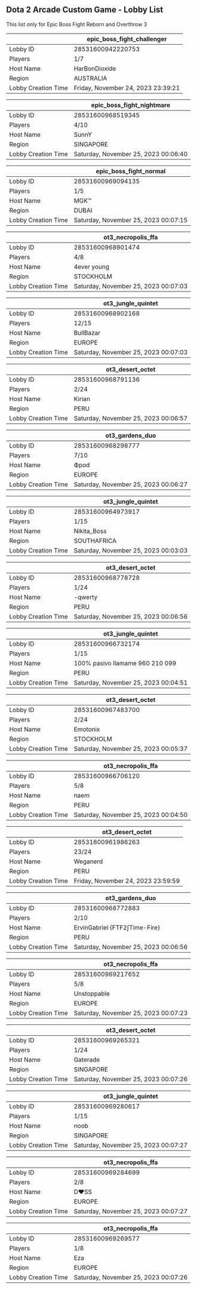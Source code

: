 ## Dota 2 Arcade Custom Game - Lobby List

This list only for Epic Boss Fight Reborn and Overthrow 3

|  | epic_boss_fight_challenger |
| ------ | ------ |
| Lobby ID | 28531600942220753 |
| Players | 1/7 |
| Host Name | HarBonDioxide |
| Region | AUSTRALIA |
| Lobby Creation Time | Friday, November 24, 2023 23:39:21 |


|  | epic_boss_fight_nightmare |
| ------ | ------ |
| Lobby ID | 28531600968519345 |
| Players | 4/10 |
| Host Name | SunnY |
| Region | SINGAPORE |
| Lobby Creation Time | Saturday, November 25, 2023 00:06:40 |


|  | epic_boss_fight_normal |
| ------ | ------ |
| Lobby ID | 28531600969094135 |
| Players | 1/5 |
| Host Name | MGK™ |
| Region | DUBAI |
| Lobby Creation Time | Saturday, November 25, 2023 00:07:15 |


|  | ot3_necropolis_ffa |
| ------ | ------ |
| Lobby ID | 28531600968901474 |
| Players | 4/8 |
| Host Name | 4ever young |
| Region | STOCKHOLM |
| Lobby Creation Time | Saturday, November 25, 2023 00:07:03 |


|  | ot3_jungle_quintet |
| ------ | ------ |
| Lobby ID | 28531600968902168 |
| Players | 12/15 |
| Host Name | BullBazar |
| Region | EUROPE |
| Lobby Creation Time | Saturday, November 25, 2023 00:07:03 |


|  | ot3_desert_octet |
| ------ | ------ |
| Lobby ID | 28531600968791136 |
| Players | 2/24 |
| Host Name | Kirian |
| Region | PERU |
| Lobby Creation Time | Saturday, November 25, 2023 00:06:57 |


|  | ot3_gardens_duo |
| ------ | ------ |
| Lobby ID | 28531600968298777 |
| Players | 7/10 |
| Host Name | Фpod |
| Region | EUROPE |
| Lobby Creation Time | Saturday, November 25, 2023 00:06:27 |


|  | ot3_jungle_quintet |
| ------ | ------ |
| Lobby ID | 28531600964973917 |
| Players | 1/15 |
| Host Name | Nikita_Boss |
| Region | SOUTHAFRICA |
| Lobby Creation Time | Saturday, November 25, 2023 00:03:03 |


|  | ot3_desert_octet |
| ------ | ------ |
| Lobby ID | 28531600968778728 |
| Players | 1/24 |
| Host Name | -qwerty |
| Region | PERU |
| Lobby Creation Time | Saturday, November 25, 2023 00:06:56 |


|  | ot3_jungle_quintet |
| ------ | ------ |
| Lobby ID | 28531600966732174 |
| Players | 1/15 |
| Host Name | 100% pasivo llamame 960 210 099 |
| Region | PERU |
| Lobby Creation Time | Saturday, November 25, 2023 00:04:51 |


|  | ot3_desert_octet |
| ------ | ------ |
| Lobby ID | 28531600967483700 |
| Players | 2/24 |
| Host Name | Emotonix <EA> |
| Region | STOCKHOLM |
| Lobby Creation Time | Saturday, November 25, 2023 00:05:37 |


|  | ot3_necropolis_ffa |
| ------ | ------ |
| Lobby ID | 28531600966706120 |
| Players | 5/8 |
| Host Name | naem |
| Region | PERU |
| Lobby Creation Time | Saturday, November 25, 2023 00:04:50 |


|  | ot3_desert_octet |
| ------ | ------ |
| Lobby ID | 28531600961986263 |
| Players | 23/24 |
| Host Name | Weganerd |
| Region | PERU |
| Lobby Creation Time | Friday, November 24, 2023 23:59:59 |


|  | ot3_gardens_duo |
| ------ | ------ |
| Lobby ID | 28531600968772883 |
| Players | 2/10 |
| Host Name | ErvinGabriel {FTF2∫Time-Fire} |
| Region | PERU |
| Lobby Creation Time | Saturday, November 25, 2023 00:06:56 |


|  | ot3_necropolis_ffa |
| ------ | ------ |
| Lobby ID | 28531600969217652 |
| Players | 5/8 |
| Host Name | Unstoppable |
| Region | EUROPE |
| Lobby Creation Time | Saturday, November 25, 2023 00:07:23 |


|  | ot3_desert_octet |
| ------ | ------ |
| Lobby ID | 28531600969265321 |
| Players | 1/24 |
| Host Name | Gaterade |
| Region | SINGAPORE |
| Lobby Creation Time | Saturday, November 25, 2023 00:07:26 |


|  | ot3_jungle_quintet |
| ------ | ------ |
| Lobby ID | 28531600969280617 |
| Players | 1/15 |
| Host Name | noob |
| Region | SINGAPORE |
| Lobby Creation Time | Saturday, November 25, 2023 00:07:27 |


|  | ot3_necropolis_ffa |
| ------ | ------ |
| Lobby ID | 28531600969284699 |
| Players | 2/8 |
| Host Name | D♥SS |
| Region | EUROPE |
| Lobby Creation Time | Saturday, November 25, 2023 00:07:27 |


|  | ot3_necropolis_ffa |
| ------ | ------ |
| Lobby ID | 28531600969269577 |
| Players | 1/8 |
| Host Name | Eza |
| Region | EUROPE |
| Lobby Creation Time | Saturday, November 25, 2023 00:07:26 |


